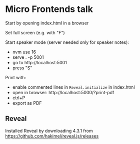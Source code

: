 # Micro Frontends talk

Start by opening index.html in a browser

Set full screen (e.g. with "F")

Start speaker mode (server needed only for speaker notes):

- nvm use 16
- serve . -p 5001
- go to http://localhost:5001
- press "S"

Print with:

- enable commented lines in `Reveal.initialize` in index.html
- open in browser: http://localhost:5000/?print-pdf
- ctrl+P
- export as PDF

## Reveal

Installed Reveal by downloading 4.3.1 from https://github.com/hakimel/reveal.js/releases